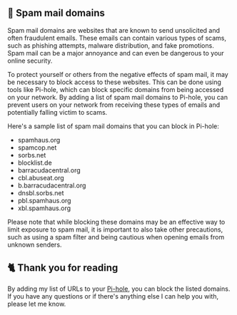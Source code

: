 ## 📩 Spam mail domains
Spam mail domains are websites that are known to send unsolicited and often fraudulent emails. These emails can contain various types of scams, such as phishing attempts, malware distribution, and fake promotions. Spam mail can be a major annoyance and can even be dangerous to your online security.

To protect yourself or others from the negative effects of spam mail, it may be necessary to block access to these websites. This can be done using tools like Pi-hole, which can block specific domains from being accessed on your network. By adding a list of spam mail domains to Pi-hole, you can prevent users on your network from receiving these types of emails and potentially falling victim to scams.

Here's a sample list of spam mail domains that you can block in Pi-hole:
- spamhaus.org
- spamcop.net
- sorbs.net
- blocklist.de
- barracudacentral.org
- cbl.abuseat.org
- b.barracudacentral.org
- dnsbl.sorbs.net
- pbl.spamhaus.org
- xbl.spamhaus.org

Please note that while blocking these domains may be an effective way to limit exposure to spam mail, it is important to also take other precautions, such as using a spam filter and being cautious when opening emails from unknown senders.

## 🐈 Thank you for reading
By adding my list of URLs to your [Pi-hole](https://pi-hole.net), you can block the listed domains.
If you have any questions or if there's anything else I can help you with, please let me know.